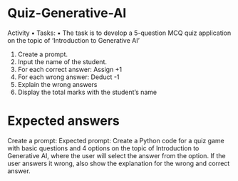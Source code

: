 # Quiz-Generative-AI
Activity
▪ Tasks:
▪ The task is to develop a 5-question MCQ quiz application on the
topic of ‘Introduction to Generative AI’
1. Create a prompt.
2. Input the name of the student.
3. For each correct answer: Assign +1
4. For each wrong answer: Deduct -1
5. Explain the wrong answers
6. Display the total marks with the student’s name


# Expected answers
Create a prompt: Expected prompt:
Create a Python code for a quiz game with basic questions and 4 options on the topic of Introduction to Generative AI, where the user will select the answer from the option. 
If the user answers it wrong, also show the explanation for the wrong and correct answer.


